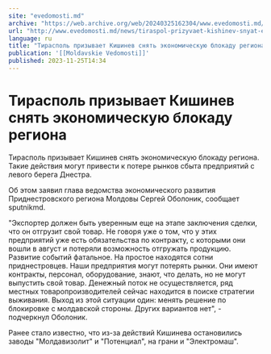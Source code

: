 ```yaml
---
site: "evedomosti.md"
archive: "https://web.archive.org/web/20240325162304/www.evedomosti.md/news/tiraspol-prizyvaet-kishinev-snyat-ekonomicheskuyu-blokadu-re"
url: "http://www.evedomosti.md/news/tiraspol-prizyvaet-kishinev-snyat-ekonomicheskuyu-blokadu-re"
language: ru
title: "Тирасполь призывает Кишинев снять экономическую блокаду региона"
publication: '[[Moldavskie Vedomosti]]'
published: 2023-11-25T14:34
---
```


# Тирасполь призывает Кишинев снять экономическую блокаду региона

Тирасполь призывает Кишинев снять экономическую блокаду региона. Такие действия могут привести к потере рынков сбыта предприятий с левого берега Днестра.

Об этом заявил глава ведомства экономического развития Приднестровского региона Молдовы Сергей Оболоник, сообщает sputnikmd.

"Экспортер должен быть уверенным еще на этапе заключения сделки, что он отгрузит свой товар. Не говоря уже о том, что у этих предприятий уже есть обязательства по контракту, с которыми они вошли в август и потеряли возможность отгружать продукцию. Развитие событий фатальное. На простое находятся сотни приднестровцев. Наши предприятия могут потерять рынки. Они имеют контракты, персонал, оборудование, знают, что делать, но не могут выпустить свой товар. Денежный поток не осуществляется, ряд местных товаропроизводителей сейчас находится в поиске стратегии выживания. Выход из этой ситуации один: менять решение по блокировке с молдавской стороны. Других вариантов нет", - подчеркнул Оболоник.

Ранее стало известно, что из-за действий Кишинева остановились заводы "Молдавизолит" и "Потенциал", на грани и "Электромаш".